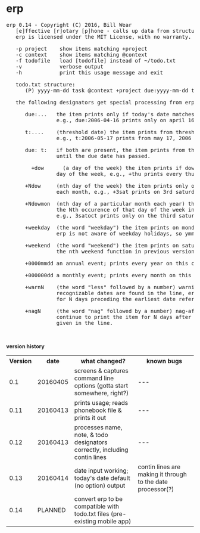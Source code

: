 # erp
<pre>
erp 0.14 - Copyright (C) 2016, Bill Wear
   [e]ffective [r]otary [p]hone - calls up data from structured todo.txt file
   erp is licensed under the MIT License, with no warranty.

   -p project    show items matching +project
   -c context    show items matching @context
   -f todofile   load [todofile] instead of ~/todo.txt
   -v            verbose output
   -h            print this usage message and exit

   todo.txt structure:
      (P) yyyy-mm-dd task @context +project due:yyyy-mm-dd t:yyyy-mm-dd

   the following designators get special processing from erp:

      due:...   the item prints only if today's date matches the due date,
                e.g., due:2006-04-16 prints only on april 16, 2006.

      t:....    (threshold date) the item prints from threshold date forward,
                e.g., t:2006-05-17 prints from may 17, 2006 onward.

      due: t:   if both are present, the item prints from the threshold date
                until the due date has passed.

		+dow      (a day of the week) the item prints if dow matches the current
                day of the week, e.g., +thu prints every thursday.

      +Ndow     (nth day of the week) the item prints only on that particular day
                each month, e.g., +3sat prints on 3rd saturday of each month.

      +Ndowmon  (nth day of a particular month each year) the item prints only on
                the Nth occurence of that day of the week in the stated month, 
                e.g., 3satoct prints only on the third saturday in october.

      +weekday  (the word "weekday") the item prints on monday thru friday;
                erp is not aware of weekday holidays, so ymmv.

      +weekend  (the word "weekend") the item prints on saturday and sunday;
                the nth weekend function in previous versions has been deprecated.

      +0000mmdd an annual event; prints every year on this calendar date.

      +000000dd a monthly event; prints every month on this calendar day.

      +warnN    (the word "less" followed by a number) warning days; if any 
                recognizable dates are found in the line, erp will print the line
                for N days preceding the earliest date referenced.

      +nagN     (the word "nag" followed by a number) nag-after days: erp will
                continue to print the item for N days after the latest due date
                given in the line.


</pre>

**version history**
<table>
	<tr>
		<th>Version</th>
		<th>date</th>
		<th>what changed?</th>
		<th>known bugs</th>
	</tr>
	<tr>
		<td>0.1</td>
		<td>20160405</td>
		<td>screens & captures command line options (gotta start somewhere, right?)</td>
		<td>---</td>
	</tr>
	<tr>
		<td>0.11</td>
		<td>20160413</td>
		<td>prints usage; reads phonebook file & prints it out</td>
		<td>---</td>
	</tr>
	<tr>
		<td>0.12</td>
		<td>20160413</td>
		<td>processes name, note, & todo designators correctly, including contin lines</td>
		<td>---</td>
	</tr>
	<tr>
		<td>0.13</td>
		<td>20160414</td>
		<td>date input working; today's date default (no option) output</td>
		<td>contin lines are making it through to the date processor(?)</td>
	</tr>
	<tr>
		<td>0.14</td>
		<td>PLANNED</td>
		<td>convert erp to be compatible with todo.txt files (pre-existing mobile app)</td>
		<td></td>
	</tr>
</table>

